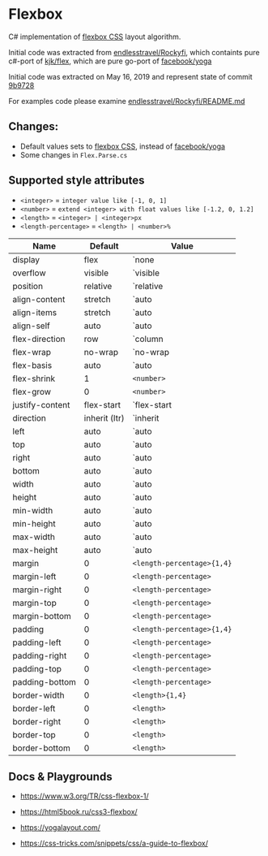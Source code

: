 # Flexbox

C# implementation of [flexbox CSS](https://www.w3.org/TR/css-flexbox-1/) layout algorithm. 

Initial code was extracted from [endlesstravel/Rockyfi](https://github.com/endlesstravel/Rockyfi), which containts pure c#-port of [kjk/flex](https://github.com/kjk/flex), which are pure go-port of [facebook/yoga](https://github.com/facebook/yoga) 

Initial code was extracted on May 16, 2019 and represent state of commit [9b9728](https://github.com/endlesstravel/Rockyfi/tree/9b972864658479a2f353c1e0043a926698061298)

For examples code please examine [endlesstravel/Rockyfi/README.md](https://github.com/endlesstravel/Rockyfi/blob/9b972864658479a2f353c1e0043a926698061298/README.md#usage)

## Changes:

* Default values sets to [flexbox CSS](https://www.w3.org/TR/css-flexbox-1/), instead of [facebook/yoga](https://github.com/facebook/yoga) 
* Some changes in `Flex.Parse.cs`

## Supported style attributes

* `<integer>` = `integer value like [-1, 0, 1]` 
* `<number>` = `extend <integer> with float values like [-1.2, 0, 1.2]`
* `<length>` = `<integer> | <integer>px`
* `<length-percentage>` = `<length> | <number>%`

| Name | Default | Value |                                 
|-|-|-|
| display | flex | `none | flex` |
| overflow | visible | `visible | hidden |  scroll` |
| position | relative | `relative | absolute` |
| align-content | stretch | `auto | flex-start | center | flex-end | stretch | baseline | space-between | space-around` |
| align-items | stretch | `auto | flex-start | center | flex-end | stretch | baseline | space-between | space-around` |
| align-self | auto | `auto | flex-start | center | flex-end | stretch | baseline | space-between | space-around` |
| flex-direction | row | `column | column-reverse | row | row-reverse` |
| flex-wrap | no-wrap | `no-wrap | wrap | wrap-reverse` |
| flex-basis | auto | `auto | <length>` |
| flex-shrink | 1 | `<number>` |
| flex-grow | 0 | `<number>` |
| justify-content | flex-start | `flex-start | center | flex-end | space-between | space-around` |
| direction | inherit (ltr) | `inherit | ltr | rtl` |
| left | auto | `auto | <length-percentage>` |
| top | auto | `auto | <length-percentage>` |
| right | auto | `auto | <length-percentage>` |
| bottom | auto | `auto | <length-percentage>` |
| width | auto | `auto | <length-percentage>` |
| height | auto | `auto | <length-percentage>` |
| min-width | auto | `auto | <length-percentage>` |
| min-height | auto | `auto | <length-percentage>` |
| max-width | auto | `auto | <length-percentage>` |
| max-height | auto | `auto | <length-percentage>` |
| margin | 0 | `<length-percentage>{1,4}` |
| margin-left | 0 | `<length-percentage>` |
| margin-right | 0 | `<length-percentage>` |
| margin-top | 0 | `<length-percentage>` |
| margin-bottom | 0 | `<length-percentage>` |
| padding | 0 | `<length-percentage>{1,4}` |
| padding-left | 0 | `<length-percentage>` |
| padding-right | 0 | `<length-percentage>` |
| padding-top | 0 | `<length-percentage>` |
| padding-bottom | 0 | `<length-percentage>` |
| border-width | 0 | `<length>{1,4}` |
| border-left | 0 | `<length>` |
| border-right | 0 | `<length>` |
| border-top | 0 | `<length>` |
| border-bottom | 0 | `<length>` |

## Docs & Playgrounds

* https://www.w3.org/TR/css-flexbox-1/

* https://html5book.ru/css3-flexbox/

* https://yogalayout.com/

* https://css-tricks.com/snippets/css/a-guide-to-flexbox/

